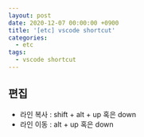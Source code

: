 ```yaml
---
layout: post
date: 2020-12-07 00:00:00 +0900
title: '[etc] vscode shortcut'
categories:
  - etc
tags:
  - vscode shortcut
---
```


## 편집
- 라인 복사 : shift + alt + up 혹은 down
- 라인 이동 : alt + up 혹은 down
